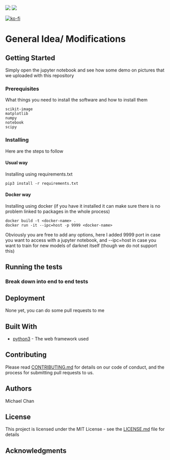 ![](https://img.shields.io/badge/<Implementation>-<active_contour_corteximage>-<success>)
![](https://img.shields.io/badge/<Implementation>-<real-time-recognition/alarm>-<success>)

[![ko-fi](https://www.ko-fi.com/img/githubbutton_sm.svg)](https://ko-fi.com/R5R11K2H4)
# General Idea/ Modifications


## Getting Started

Simply open the jupyter notebook and see how some demo on pictures that we uploaded with this repository

### Prerequisites

What things you need to install the software and how to install them

```
scikit-image
matplotlib
numpy
notebook
scipy
```

### Installing

Here are the steps to follow

#### Usual way
Installing using requirements.txt
```
pip3 install -r requirements.txt
```

#### Docker way
Installing using docker (if you have it installed it can make sure there is no problem linked to packages in the whole process)
```
docker build -t <docker-name> .
docker run -it --ipc=host -p 9999 <docker-name> 
```


Obviously you are free to add any options, here I added 9999 port in case you want to access with a jupyter notebook, and --ipc=host in case you want to train for new models of darknet itself (though we do not support this)

## Running the tests


### Break down into end to end tests


## Deployment

None yet, you can do some pull requests to me

## Built With

* [python3](https://www.python.org/download/releases/3.0/) - The web framework used

## Contributing

Please read [CONTRIBUTING.md](https://gist.github.com/PurpleBooth/b24679402957c63ec426) for details on our code of conduct, and the process for submitting pull requests to us.

## Authors
Michael Chan
## License

This project is licensed under the MIT License - see the [LICENSE.md](LICENSE) file for details

## Acknowledgments









